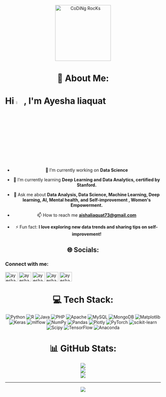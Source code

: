 <div align="center" width="50">
  
  <img src="https://media.giphy.com/media/M9gbBd9nbDrOTu1Mqx/giphy.gif" width="180" href="https://github.com/sp-xd" alt="CoDiNg RocKs"  width="60%"/><br> 
<div align="center">

# 💫 About Me:
<h1 align="left">Hi <img src="https://media.giphy.com/media/hvRJCLFzcasrR4ia7z/giphy.gif" width="5%">, I'm Ayesha liaquat</h1> <p align="left">

- 🔭 I’m currently working on **Data Science**

- 🌱 I’m currently learning **Deep Learning and Data Analytics, certified by Stanford.**

- 💬 Ask me about **Data Analysis, Data Science, Machine Learning, Deep learning, AI, Mental health, and Self-improvement , Women's Empowerment.**

- 📫 How to reach me **aishaliaquat73@gmail.com**

- ⚡ Fun fact: **I love exploring new data trends and sharing tips on self-improvement!**

## 🌐 Socials:
<h3 align="left">Connect with me:</h3>
<p align="left">
<a href="https://x.com/AyeshaLiaquat" target="blank"><img align="center" src="https://img.shields.io/badge/X-%23000000.svg?logo=twitter&logoColor=white" alt="ayesha" height="30" width="40" /></a>
<a href="https://linkedin.com/in/Ayeshaliaquat" target="blank"><img align="center" src="https://raw.githubusercontent.com/rahuldkjain/github-profile-readme-generator/master/src/images/icons/Social/linked-in-alt.svg" alt="ayesha" height="30" width="40" /></a>
<a href="https://www.kaggle.com/aishaliaquat" target="blank"><img align="center" src="https://raw.githubusercontent.com/rahuldkjain/github-profile-readme-generator/master/src/images/icons/Social/kaggle.svg" alt="ayesha" height="30" width="40" /></a>
<a href="https://facebook.com/aishaliaquat" target="blank"><img align="center" src="https://raw.githubusercontent.com/rahuldkjain/github-profile-readme-generator/master/src/images/icons/Social/facebook.svg" alt="ayesha" height="30" width="40" /></a>
<a href="https://instagram.com/ayeshaa_liaquat" target="blank"><img align="center" src="https://raw.githubusercontent.com/rahuldkjain/github-profile-readme-generator/master/src/images/icons/Social/instagram.svg" alt="ayesha" height="30" width="40" /></a>
</p>


# 💻 Tech Stack:
![Python](https://img.shields.io/badge/python-3670A0?style=for-the-badge&logo=python&logoColor=ffdd54) ![R](https://img.shields.io/badge/r-%23276DC3.svg?style=for-the-badge&logo=r&logoColor=white) ![Java](https://img.shields.io/badge/java-%23ED8B00.svg?style=for-the-badge&logo=openjdk&logoColor=white) ![PHP](https://img.shields.io/badge/php-%23777BB4.svg?style=for-the-badge&logo=php&logoColor=white) ![Apache](https://img.shields.io/badge/apache-%23D42029.svg?style=for-the-badge&logo=apache&logoColor=white) ![MySQL](https://img.shields.io/badge/mysql-4479A1.svg?style=for-the-badge&logo=mysql&logoColor=white) ![MongoDB](https://img.shields.io/badge/MongoDB-%234ea94b.svg?style=for-the-badge&logo=mongodb&logoColor=white) ![Matplotlib](https://img.shields.io/badge/Matplotlib-%23ffffff.svg?style=for-the-badge&logo=Matplotlib&logoColor=black) ![Keras](https://img.shields.io/badge/Keras-%23D00000.svg?style=for-the-badge&logo=Keras&logoColor=white) ![mlflow](https://img.shields.io/badge/mlflow-%23d9ead3.svg?style=for-the-badge&logo=numpy&logoColor=blue) ![NumPy](https://img.shields.io/badge/numpy-%23013243.svg?style=for-the-badge&logo=numpy&logoColor=white) ![Pandas](https://img.shields.io/badge/pandas-%23150458.svg?style=for-the-badge&logo=pandas&logoColor=white) ![Plotly](https://img.shields.io/badge/Plotly-%233F4F75.svg?style=for-the-badge&logo=plotly&logoColor=white) ![PyTorch](https://img.shields.io/badge/PyTorch-%23EE4C2C.svg?style=for-the-badge&logo=PyTorch&logoColor=white) ![scikit-learn](https://img.shields.io/badge/scikit--learn-%23F7931E.svg?style=for-the-badge&logo=scikit-learn&logoColor=white) ![Scipy](https://img.shields.io/badge/SciPy-%230C55A5.svg?style=for-the-badge&logo=scipy&logoColor=%white) ![TensorFlow](https://img.shields.io/badge/TensorFlow-%23FF6F00.svg?style=for-the-badge&logo=TensorFlow&logoColor=white) ![Anaconda](https://img.shields.io/badge/Anaconda-%2344A833.svg?style=for-the-badge&logo=anaconda&logoColor=white)
# 📊 GitHub Stats:
![](https://github-readme-stats.vercel.app/api?username=Ayeshaliaqut&theme=dark&hide_border=false&include_all_commits=false&count_private=false)<br/>
![](https://github-readme-streak-stats.herokuapp.com/?user=Ayeshaliaqut&theme=dark&hide_border=false)<br/>
![](https://github-readme-stats.vercel.app/api/top-langs/?username=Ayeshaliaqut&theme=dark&hide_border=false&include_all_commits=false&count_private=false&layout=compact)

---
[![](https://visitcount.itsvg.in/api?id=Ayeshaliaqut&icon=0&color=0)](https://visitcount.itsvg.in)
